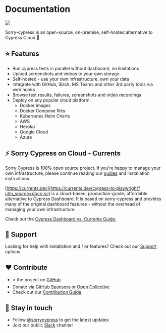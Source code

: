 # Documentation

![](.gitbook/assets/banner.dark.png)

Sorry-cypress is an open-source, on-premise, self-hosted alternative to Cypress Cloud 🌲

## ⭐️ Features

* Run cypress tests in parallel without dashboard, no limitations
* Upload screenshots and videos to your own storage
* Self-hosted - use your own infrastructure, own your data
* Integrate with GitHub, Slack, MS Teams and other 3rd party tools via web hooks
* Browse test results, failures, screenshots and video recordings
* Deploy on any popular cloud platform:
  * Docker images
  * Docker Compose files
  * Kubernetes Helm Charts
  * AWS
  * Heroku
  * Google Cloud
  * Azure

## ⚡️ Sorry Cypress on Cloud - Currents

Sorry Cypress is 100% open source project, if you're happy to manage your own infrastructure, please continue reading our [guides](guide/get-started.md) and installation instructions.

[https://currents.dev](https://currents.dev/cypress-to-playwright?utm_source=docs-sc) is a cloud-based, production-grade, affordable alternative to Cypress Dashboard. It is based on sorry-cypress and provides many of the original dashboard features - without the overhead of managing your own infrastructure.

Check out the [Cypress Dashboard vs. Currents Guide.](https://currents.dev/posts/currents-vs-cypress)

## 💎 Support

Looking for help with installation and / or features? Check out our [Support](support.md) options

## ❤️ Contribute

* ⭐️ the project on [GitHub](https://github.com/sorry-cypress/sorry-cypress.dev)
* Donate via [GitHub Sponsors](https://github.com/sponsors/agoldis) or [Open Collective](https://opencollective.com/sorry-cypress)
* Check out our [Contribution Guide](contributions.md)

## 🤙 Stay in touch

* Follow [@sorrycypress](https://twitter.com/sorrycypress) to get the latest updates
* Join our public [Slack](https://join.slack.com/t/sorry-cypress/shared_invite/zt-eis1h6jl-tJELaD7q9UGEhMP8WHJOaw) channel
